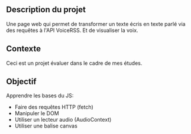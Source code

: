 ## Description du projet
Une page web qui permet de transformer un texte écris en texte parlé via des requêtes à l'API VoiceRSS. Et de visualiser la voix.

## Contexte
Ceci est un projet évaluer dans le cadre de mes études.

## Objectif
Apprendre les bases du JS:
- Faire des requêtes HTTP (fetch)
- Manipuler le DOM
- Utiliser un lecteur audio (AudioContext)
- Utiliser une balise canvas
